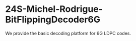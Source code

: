 # 24S-Michel-Rodrigue-BitFlippingDecoder6G



We provide the basic decoding platform for 6G LDPC codes.
